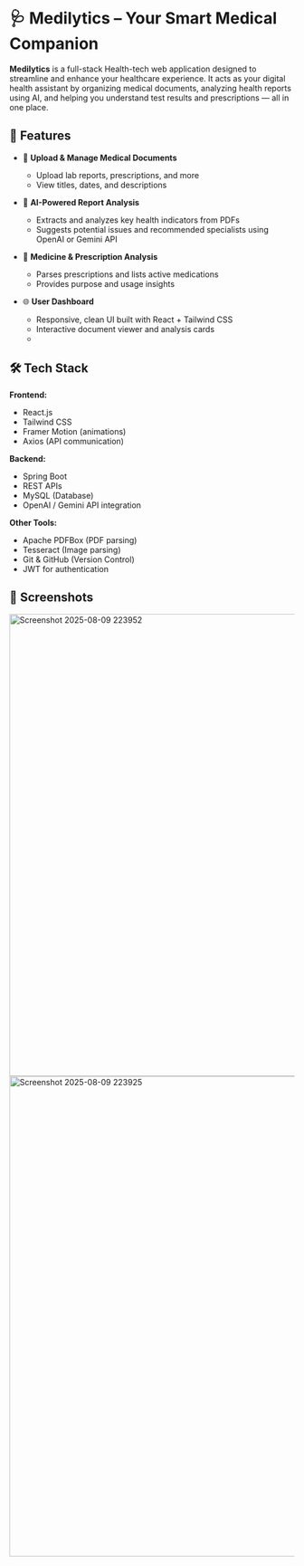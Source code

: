 # 🩺 Medilytics – Your Smart Medical Companion

**Medilytics** is a full-stack Health-tech web application designed to streamline and enhance your healthcare experience. It acts as your digital health assistant by organizing medical documents, analyzing health reports using AI, and helping you understand test results and prescriptions — all in one place.

## 🚀 Features

- 📁 **Upload & Manage Medical Documents**
  - Upload lab reports, prescriptions, and more
  - View titles, dates, and descriptions

- 🧠 **AI-Powered Report Analysis**
  - Extracts and analyzes key health indicators from PDFs
  - Suggests potential issues and recommended specialists using OpenAI or Gemini API

- 💊 **Medicine & Prescription Analysis**
  - Parses prescriptions and lists active medications
  - Provides purpose and usage insights

- 🌐 **User Dashboard**
  - Responsive, clean UI built with React + Tailwind CSS
  - Interactive document viewer and analysis cards
  - 
## 🛠️ Tech Stack

**Frontend:**
- React.js
- Tailwind CSS
- Framer Motion (animations)
- Axios (API communication)

**Backend:**
- Spring Boot
- REST APIs
- MySQL (Database)
- OpenAI / Gemini API integration

**Other Tools:**
- Apache PDFBox (PDF parsing)
- Tesseract (Image parsing)
- Git & GitHub (Version Control)
- JWT for authentication

## 📸 Screenshots

<img width="1856" height="817" alt="Screenshot 2025-08-09 223952" src="https://github.com/user-attachments/assets/0f47b72b-41d4-4168-aa7c-cedf5d651d74" />
<img width="1885" height="849" alt="Screenshot 2025-08-09 223925" src="https://github.com/user-attachments/assets/cb84a57a-55d1-412a-8dcd-2d0169175ea6" />


